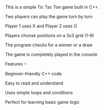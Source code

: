 This is a simple Tic Tac Toe game built in C++.

Two players can play the game turn by turn

Player 1 uses X and Player 2 uses O

Players choose positions on a 3x3 grid (1–9)

The program checks for a winner or a draw

The game is completely played in the console

Features ✨

Beginner-friendly C++ code

Easy to read and understand

Uses simple loops and conditions

Perfect for learning basic game logic
